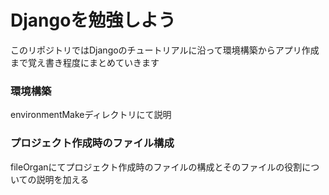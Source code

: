 # Djangoを勉強しよう
このリポジトリではDjangoのチュートリアルに沿って環境構築からアプリ作成まで覚え書き程度にまとめていきます

### 環境構築
environmentMakeディレクトリにて説明

### プロジェクト作成時のファイル構成
fileOrganにてプロジェクト作成時のファイルの構成とそのファイルの役割についての説明を加える
